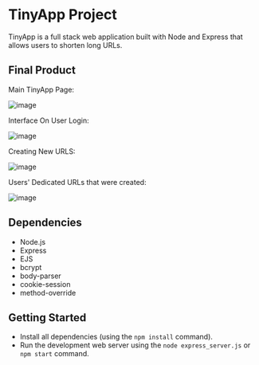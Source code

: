 # TinyApp Project

TinyApp is a full stack web application built with Node and Express that allows users to shorten long URLs.

## Final Product

Main TinyApp Page:

![image](https://user-images.githubusercontent.com/75704947/105642791-004c4c80-5e5a-11eb-9a32-f8d0d95374d7.png)

Interface On User Login:

![image](https://user-images.githubusercontent.com/75704947/105428863-4fa63900-5c1e-11eb-8a99-3aadf9286578.png)

Creating New URLS: 

![image](https://user-images.githubusercontent.com/75704947/105428993-8c723000-5c1e-11eb-9fef-8f76e3550b35.png)

Users' Dedicated URLs that were created:

![image](https://user-images.githubusercontent.com/75704947/105429027-a6137780-5c1e-11eb-9a38-4d276a3a0c8f.png)



## Dependencies

- Node.js
- Express
- EJS
- bcrypt
- body-parser
- cookie-session
- method-override

## Getting Started

- Install all dependencies (using the `npm install` command).
- Run the development web server using the `node express_server.js` or `npm start` command. 